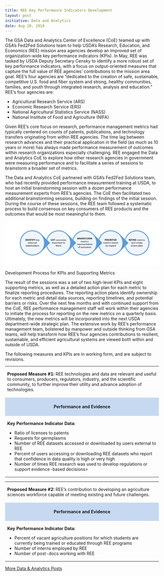 ```yaml
---
title: REE Key Performance Indicators Development
layout: post
initiative: Data and Analytics
date: Aug 20, 2018
---
```



The GSA Data and Analytics Center of Excellence (CoE) teamed up with GSA’s Fed2Fed Solutions team to help USDA’s Research, Education, and Economics (REE) mission area agencies  develop an improved set of organization-wide key performance indicators (KPIs). In May, REE was tasked by USDA Deputy Secretary Censky to identify a more robust set of key performance indicators, with a focus on output-oriented measures that capture the full value of REE agencies’ contributions to the mission area goal. REE’s four agencies are “dedicated to the creation of safe, sustainable, competitive U.S. food and fiber system and strong, healthy communities, families, and youth through integrated research, analysis and education.” REE’s four agencies are:


- Agricultural Research Service (ARS)
- Economic Research Service (ERS)
- National Agricultural Statistics Service (NASS)
- National Institute of Food and Agriculture (NIFA)

Given REE’s core focus on research, performance management metrics had typically centered on counts of patents, publications, and technology transfers originating from within REE agencies. The time lag between research advances and their practical application in the field (as much as 10 years or more) has always made performance measurement of outcomes within research organizations especially challenging. REE engaged the Data and Analytics CoE to explore how other research agencies in government were measuring performance and to facilitate a series of sessions to brainstorm a broader set of metrics.

The Data and Analytics CoE partnered with GSA’s Fed2Fed Solutions team, who had recently provided performance measurement training at USDA, to host an initial brainstorming session with a dozen performance measurement experts from REE’s agencies. The CoE then facilitated two additional brainstorming sessions, building on findings of the initial session. During the course of these sessions, the REE team followed a systematic process to build consensus on key consumers of REE products and the outcomes that would be most meaningful to them.

<div class="clearfix"><img src="/images/data-analytics/ree-kpi-process.png" alt="Flow chart" class="img-responsive">
<p class="caption">Development Process for KPIs and Supporting Metrics</p></div>

The result of the sessions was a set of two high-level KPIs and eight supporting metrics, as well as a detailed action plan for each metric to finalize reporting procedures. The reporting action plans identify ownership for each metric and detail data sources, reporting timelines, and potential barriers or risks. Over the next few months and with continued support from the CoE, REE performance management staff will work within their agencies to initiate the process for reporting on the new metrics on a quarterly basis. Ultimately, the new metrics will be incorporated into the next USDA department-wide strategic plan. The extensive work by REE’s performance management team, bolstered by manpower and outside thinking from GSA teams, will help transform how REE’s four agencies contributions to resilient, sustainable, and efficient agricultural systems are viewed both within and outside of USDA. 

The following measures and KPIs are in working form, and are subject to revisions.

<table>
<tbody>
<tr>
<td colspan="1" rowspan="1">
<p>
<b>Proposed Measure #1: </b>
REE technologies and data are relevant and useful to consumers, producers, regulators, industry, and the scientific community, to further improve their utility and advance adoption of technologies.
</p>
</td>
</tr>
<tr>
<td colspan="1" rowspan="1" style="background-color: #c6d9f1; text-align: center;">
<p><h4>Performance and Evidence</h4></p>
</td>
</tr>
<tr>
<td colspan="1" rowspan="1">
<p>
<b>Key Performance Indicator Data:</b>
<ul>
<li>Ratio of licenses to patents</li>
<li>Requests for germplasms</li>
<li>Number of REE datasets accessed or downloaded by users external to REE</li>
<li>Percent of users accessing or downloading REE datasets who report that confidence in data quality is high or very high</li>
<li>Number of times REE research was used to develop regulations or support evidence-based decisions></li>
</ul>
</p>
</td>
</tr>
</tbody>
</table>

<div class="clearfix"></div>

<table>
<tbody>
<tr>
<td colspan="1" rowspan="1">
<p>
<b>Proposed Measure #2: </b>
REE’s contribution to developing an agriculture sciences workforce capable of meeting existing and future challenges.
</p>
</td>
</tr>
<tr>
<td colspan="1" rowspan="1" style="background-color: #c6d9f1; text-align: center;">
<p><h4>Performance and Evidence</h4></p>
</td>
</tr>
<tr>
<td colspan="1" rowspan="1">
<p>
<b>Key Performance Indicator Data:</b>
<ul>
<li>Percent of vacant agriculture positions for which students are currently being trained or educated through REE programs</li>
<li>Number of interns employed by REE</li>
<li>Number of post-docs working with REE</li>
</ul>
</p>
</td>
</tr>
</tbody>
</table>

<a href="{{site.baseurl}}/coe/data-analytics.html#coe-updates" class="usa-button">More Data & Analytics Posts</a>
